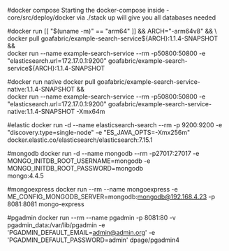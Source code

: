 #docker compose
Starting the docker-compose inside -core/src/deploy/docker via ./stack up
will give you all databases needed

#docker run
[[ "$(uname -m)" == "arm64"  ]] && ARCH="-arm64v8" && \
docker pull goafabric/example-search-service${ARCH}:1.1.4-SNAPSHOT && \
docker run --name example-search-service --rm -p50800:50800 -e "elasticsearch.url=172.17.0.1:9200" goafabric/example-search-service${ARCH}:1.1.4-SNAPSHOT

#docker run native
docker pull goafabric/example-search-service-native:1.1.4-SNAPSHOT && \
docker run --name example-search-service --rm -p50800:50800 -e "elasticsearch.url=172.17.0.1:9200" goafabric/example-search-service-native:1.1.4-SNAPSHOT -Xmx64m

#elastic
docker run -d --name elasticsearch-search --rm -p 9200:9200  -e "discovery.type=single-node" -e "ES_JAVA_OPTS=-Xmx256m" docker.elastic.co/elasticsearch/elasticsearch:7.15.1
                    
#mongodb
docker run -d --name mongodb --rm -p27017:27017 -e MONGO_INITDB_ROOT_USERNAME=mongodb -e MONGO_INITDB_ROOT_PASSWORD=mongodb \
mongo:4.4.5

                         
#mongoexpress
docker run  --rm --name mongoexpress -e ME_CONFIG_MONGODB_SERVER=mongodb:mongodb@192.168.4.23 -p 8081:8081 mongo-express

#pgadmin
docker run --rm --name pgadmin -p 8081:80 -v pgadmin_data:/var/lib/pgadmin -e 'PGADMIN_DEFAULT_EMAIL=admin@admin.org'  -e 'PGADMIN_DEFAULT_PASSWORD=admin' dpage/pgadmin4